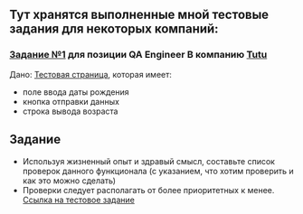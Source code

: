 ## Тут хранятся выполненные мной тестовые задания для некоторых компаний:

### [Задание №1](https://github.com/julia-ju25/some_test_tasks/blob/main/task_1.yml) для позиции QA Engineer В компанию [Tutu](https://www.tutu.ru/)
Дано:
[Тестовая страница](http://tutu-ru.github.io/), которая имеет:
- поле ввода даты рождения
- кнопка отправки данных
- строка вывода возраста

## Задание
* Используя жизненный опыт и здравый смысл, составьте список проверок данного функционала (с указанием, что хотим проверить и как это можно сделать)
* Проверки следует располагать от более приоритетных к менее.
[Ссылка на тестовое задание](https://github.com/tutu-ru/tutu-ru.github.io/tree/master)
